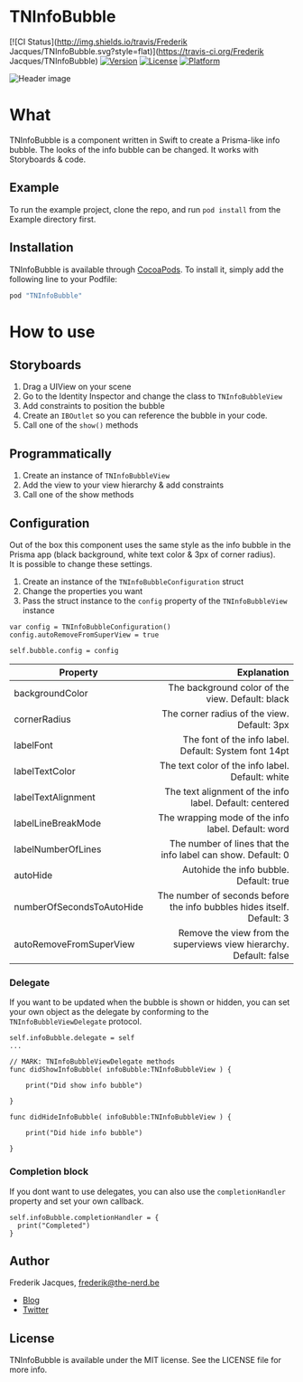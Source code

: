 # TNInfoBubble

[![CI Status](http://img.shields.io/travis/Frederik Jacques/TNInfoBubble.svg?style=flat)](https://travis-ci.org/Frederik Jacques/TNInfoBubble)
[![Version](https://img.shields.io/cocoapods/v/TNInfoBubble.svg?style=flat)](http://cocoapods.org/pods/TNInfoBubble)
[![License](https://img.shields.io/cocoapods/l/TNInfoBubble.svg?style=flat)](http://cocoapods.org/pods/TNInfoBubble)
[![Platform](https://img.shields.io/cocoapods/p/TNInfoBubble.svg?style=flat)](http://cocoapods.org/pods/TNInfoBubble)

![Header image](https://cl.ly/3z02331F3y3B/tninfobubble.png)

# What
TNInfoBubble is a component written in Swift to create a Prisma-like info bubble.  The looks of the info bubble can be changed.
It works with Storyboards & code.


## Example

To run the example project, clone the repo, and run `pod install` from the Example directory first.


## Installation

TNInfoBubble is available through [CocoaPods](http://cocoapods.org). To install
it, simply add the following line to your Podfile:

```ruby
pod "TNInfoBubble"
```

# How to use

## Storyboards
1. Drag a UIView on your scene
2. Go to the Identity Inspector and change the class to `TNInfoBubbleView`
3. Add constraints to position the bubble
4. Create an `IBOutlet` so you can reference the bubble in your code.
5. Call one of the `show()` methods

## Programmatically

1. Create an instance of `TNInfoBubbleView`
2. Add the view to your view hierarchy & add constraints
3. Call one of the show methods

## Configuration
Out of the box this component uses the same style as the info bubble in the Prisma app (black background, white text color & 3px of corner radius).  
It is possible to change these settings.

1. Create an instance of the `TNInfoBubbleConfiguration` struct
2. Change the properties you want
3. Pass the struct instance to the `config` property of the `TNInfoBubbleView` instance

```
var config = TNInfoBubbleConfiguration()
config.autoRemoveFromSuperView = true
    
self.bubble.config = config
```

| Property                             | Explanation |
| ------------------------------- | -----------:|
| backgroundColor       		  | The background color of the view. Default: black
| cornerRadius   					| The corner radius of the view. Default: 3px
| labelFont                 		| The font of the info label. Default: System font 14pt
| labelTextColor     		        | The text color of the info label. Default: white
| labelTextAlignment      			| The text alignment of the info label. Default: centered
| labelLineBreakMode       		    | The wrapping mode of the info label. Default: word
| labelNumberOfLines            	| The number of lines that the info label can show. Default: 0
| autoHide                 			| Autohide the info bubble. Default: true
| numberOfSecondsToAutoHide      	| The number of seconds before the info bubbles hides itself. Default: 3
| autoRemoveFromSuperView        	| Remove the view from the superviews view hierarchy. Default: false

### Delegate
If you want to be updated when the bubble is shown or hidden, you can set your own object as the delegate by conforming to the `TNInfoBubbleViewDelegate` protocol.

```
self.infoBubble.delegate = self
...

// MARK: TNInfoBubbleViewDelegate methods
func didShowInfoBubble( infoBubble:TNInfoBubbleView ) {

	print("Did show info bubble")

}

func didHideInfoBubble( infoBubble:TNInfoBubbleView ) {

	print("Did hide info bubble")

}
```

### Completion block
If you dont want to use delegates, you can also use the `completionHandler` property and set your own callback.

```
self.infoBubble.completionHandler = {
  print("Completed")
}
```

## Author

Frederik Jacques, frederik@the-nerd.be
* [Blog](https://the-nerd.be)
* [Twitter](https://www.twitter.com/thenerd_be)

## License

TNInfoBubble is available under the MIT license. See the LICENSE file for more info.
